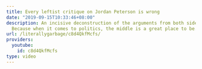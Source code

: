 ```yaml
---
title: Every leftist critique on Jordan Peterson is wrong
date: "2019-09-15T10:33:46+08:00"
description: An incisive deconstruction of the arguments from both sides of the aisle.
  Because when it comes to politics, the middle is a great place to be.
url: /literallygarbage/c8d4QkfMcfs/
providers:
  youtube:
    id: c8d4QkfMcfs
type: video
---
```

